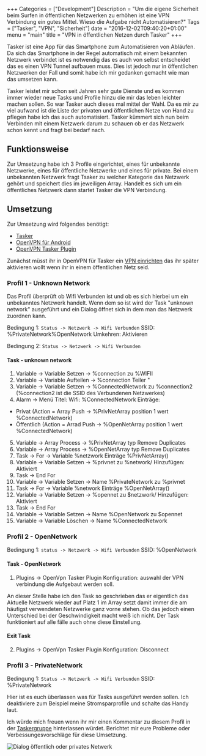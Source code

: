 +++
Categories = ["Development"]
Description = "Um die eigene Sicherheit beim Surfen in öffentlichen Netzwerken zu erhöhen ist eine VPN Verbindung ein gutes Mittel. Wieso die Aufgabe nicht Automatisieren?"
Tags = ["Tasker", "VPN", "Sicherheit"]
date = "2016-12-02T09:40:20+01:00"
menu = "main"
title = "VPN in öffentlichen Netzen durch Tasker"
+++

Tasker ist eine App für das Smartphone zum Automatisieren von Abläufen. Da sich das Smartphone in der Regel automatisch mit einem bekannten Netzwerk verbindet ist es notwendig das es auch von selbst entscheidet das es einen VPN Tunnel aufbauen muss. Dies ist jedoch nur in öffentlichen Netzwerken der Fall und somit habe ich mir gedanken gemacht wie man das umsetzen kann.

Tasker leistet mir schon seit Jahren sehr gute Dienste und es kommen immer wieder neue Tasks und Profile hinzu die mir das leben leichter machen sollen. So war Tasker auch dieses mal mittel der Wahl. Da es mir zu viel aufwand ist die Liste der privaten und öffentlichen Netze von Hand zu pflegen habe ich das auch automatisiert. Tasker kümmert sich nun beim Verbinden mit einem Netzwerk darum zu schauen ob er das Netzwerk schon kennt und fragt bei bedarf nach.

## Funktionsweise
Zur Umsetzung habe ich 3 Profile eingerichtet, eines für unbekannte Netzwerke, eines für öffentliche Netzwerke und eines für private. Bei einem unbekannten Netzwerk fragt Tsaker zu welcher Kategorie das Netzwerk gehört und speichert dies im jeweiligen Array. Handelt es sich um ein öffentliches Netzwerk dann startet Tasker die VPN Verbindung.

## Umsetzung
Zur Umsetzung wird folgendes benötigt:

* [Tasker](https://play.google.com/store/apps/details?id=net.dinglisch.android.taskerm)
* [OpenVPN für Android](https://play.google.com/store/apps/details?id=de.blinkt.openvpn)
* [OpenVPN Tasker Plugin](https://play.google.com/store/apps/details?id=com.ffrog8.openVpnTaskerPlugin)

Zunächst müsst ihr in OpenVPN für Tasker ein [VPN einrichten](http://www.pcwelt.de/ratgeber/Virtuelle-Netzwerke-mit-Open-VPN-aufbauen-9889432.html) das ihr später aktivieren wollt wenn ihr in einem öffentlichen Netz seid.

### Profil 1 - Unknown Network

Das Profil überprüft ob Wifi Verbunden ist und ob es sich hierbei um ein unbekanntes Netzwerk handelt. Wenn dem so ist wird der Task "unknown network" ausgeführt und ein Dialog öffnet sich in dem man das Netzwerk zuordnen kann.

Bedingung 1: `Status -> Netzwerk -> Wifi Verbunden`
    SSID: %PrivateNetwork%OpenNetwork
    Umkehren: Aktivieren

Bedingung 2: `Status -> Netzwerk -> Wifi Verbunden`

#### Task - unknown network

1. Variable -> Variable Setzen -> %connection zu %WIFII
2. Variable -> Variable Aufteilen -> %connection Teiler "
3. Variable -> Variable Setzen -> %ConnectedNetwork zu %connection2 (%connection2 ist die SSID des Verbundenen Netzwerkes)
4. Alarm -> Menü
  Titel: Wifi: %ConnectedNetwork
  Einträge:
  * Privat (Action = Array Push -> %PrivNetArray position 1 wert %ConnectedNetwork)
  * Öffentlich (Action = Arrad Push -> %OpenNetArray position 1 wert %ConnectedNetwork)
5. Variable -> Array Process -> %PrivNetArray typ Remove Duplicates
6. Variable -> Array Process -> %OpenNetArray typ Remove Duplicates
7. Task -> For -> Variable %netzwork Einträge %PrivNetArray()
8. Variable -> Variable Setzen -> %privnet zu %network/ Hinzufügen: Aktiviert
9. Task -> End For
10. Variable -> Variable Setzen -> Name %PrivateNetwork zu %privnet
11. Task -> For -> Variable %network Einträge %OpenNetArray()
12. Variable -> Variable Setzen -> %opennet zu $netzwork/ Hinzufügen: Aktiviert
13. Task -> End For
14. Variable -> Variable Setzen -> Name %OpenNetwork zu $opennet
15. Variable -> Variable Löschen -> Name %ConnectedNetwork

### Profil 2 - OpenNetwork

Bedingung 1: `status -> Netzwerk -> Wifi Verbunden`
SSID: %OpenNetwork

#### Task - OpenNetwork

1. Plugins -> OpenVpn Tasker Plugin
    Konfiguration: auswahl der VPN verbindung die Aufgebaut werden soll.

An dieser Stelle habe ich den Task so geschrieben das er eigentlich das Aktuelle Netzwerk wieder auf Platz 1 im Array setzt damit immer die am häufigst verwendeten Netzwerke ganz vorne stehen. Ob das jedoch einen Unterschied bei der Geschwindigkeit macht weiß ich nicht. Der Task funktioniert auf alle fälle auch ohne diese Einstellung.
#### Exit Task
2. Plugins -> OpenVpn Tasker Plugin
    Konfiguration: Disconnect

### Profil 3 - PrivateNetwork

Bedingung 1: `Status -> Netzwerk -> Wifi Verbunden`
    SSID: %PrivateNetwork

Hier ist es euch überlassen was für Tasks ausgeführt werden sollen. Ich deaktiviere zum Beispiel meine Stromsparprofile und schalte das Handy laut.

Ich würde mich freuen wenn ihr mir einen Kommentar zu diesem Profil in der [Taskergruppe](https://plus.google.com/101620447980386746176/posts/4qjaan93ugc?sfc=true) hinterlassen würdet. Berichtet mir eure Probleme oder Verbessungesvorschläge für diese Umsetzung.

![Dialog öffentlich oder privates Netwerk](/images/vpn_tasker_dialog.png)

